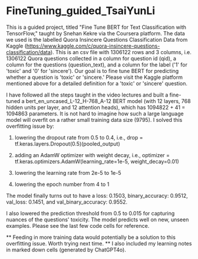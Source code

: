 # FineTuning_guided_TsaiYunLi
This is a guided project, titled "Fine Tune BERT for Text Classification with TensorFlow," taught by Snehan Kekre via the Coursera platform. The data we used is the labelled Quora Insincere Questions Classification Data from Kaggle (https://www.kaggle.com/c/quora-insincere-questions-classification/data). This is an csv file with 1306122 rows and 3 columns, i.e. 1306122 Quora questions collected in a column for question id (qid), a column for the questions (question_text), and a column for the label ('1' for 'toxic' and '0' for 'sincere'). Our goal is to fine tune BERT for predicting whether a question is 'toxic' or 'sincere.' Please visit the Kaggle platform mentioned above for a detailed definition for a 'toxic' or 'sincere' question.

I have followed all the steps taught in the video lectures and built a fine-tuned a bert_en_uncased_L-12_H-768_A-12 BERT model (with 12 layers, 768 hidden units per layer, and 12 attention heads), which has 1094822 + 41 = 1094863 parameters. It is not hard to imagine how such a large language model will overfit on a rather small training data size (9795). I solved this overfitting issue by:

1. lowering the dropout rate from 0.5 to 0.4, i.e., drop = tf.keras.layers.Dropout(0.5)(pooled_output)

2. adding an AdamW optimizer with weight decay, i.e., optimizer = tf.keras.optimizers.AdamW(learning_rate=1e-5, weight_decay=0.01) 

3. lowering the learning rate from 2e-5 to 1e-5

4. lowering the epoch number from 4 to 1

The model finally turns out to have a  loss: 0.1503, binary_accuracy: 0.9512, val_loss: 0.1451, and val_binary_accuracy: 0.9552.

I also lowered the prediction threshold from 0.5 to 0.015 for capturing nuances of the questions' toxicity. The model predicts well on new, unseen examples. Please see the last few code cells for reference.

** Feeding in more training data would potentially be a solution to this overfitting issue. Worth trying next time.
** I also included my learning notes in marked down cells (generated by ChatGPT4o).
